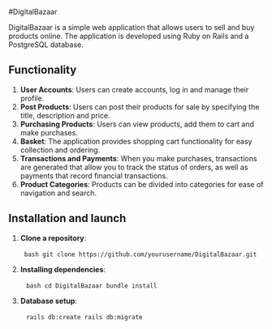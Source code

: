 #DigitalBazaar

DigitalBazaar is a simple web application that allows users to sell and buy products online. The application is developed using Ruby on Rails and a PostgreSQL database.

## Functionality

1. **User Accounts**: Users can create accounts, log in and manage their profile.
2. **Post Products**: Users can post their products for sale by specifying the title, description and price.
3. **Purchasing Products**: Users can view products, add them to cart and make purchases.
4. **Basket**: The application provides shopping cart functionality for easy collection and ordering.
5. **Transactions and Payments**: When you make purchases, transactions are generated that allow you to track the status of orders, as well as payments that record financial transactions.
6. **Product Categories**: Products can be divided into categories for ease of navigation and search.

## Installation and launch

1. **Clone a repository**:

    ` ` `bash
    git clone https://github.com/yourusername/DigitalBazaar.git
    ` ` `

2. **Installing dependencies**:

   ` ` `bash
   cd DigitalBazaar
   bundle install
   ` ` `

3. **Database setup**:

    ` ` `rails db:create
    rails db:migrate` ` `

